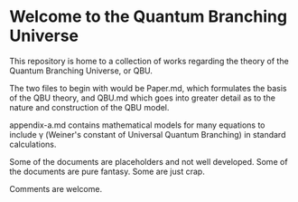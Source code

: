 # Welcome to the Quantum Branching Universe

This repository is home to a collection of works regarding the theory of the Quantum Branching Universe, or QBU.

The two files to begin with would be Paper.md, which formulates the basis of the QBU theory, and QBU.md which goes into greater detail as to the nature and construction of the QBU model.

appendix-a.md contains mathematical models for many equations to include γ (Weiner's constant of Universal Quantum Branching) in standard calculations.

Some of the documents are placeholders and not well developed. Some of the documents are pure fantasy. Some are just crap.

Comments are welcome.
